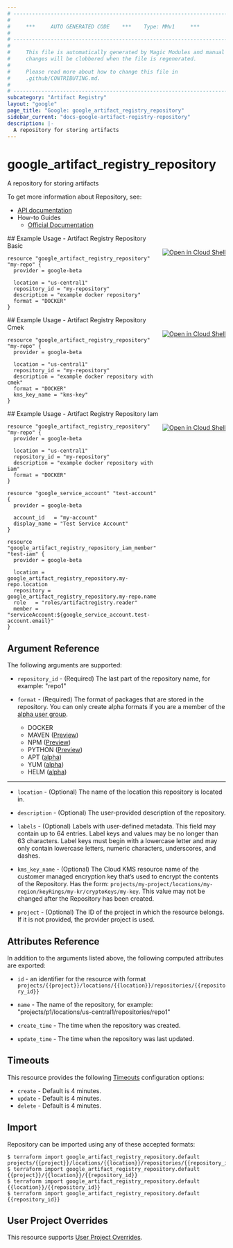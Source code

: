 ```yaml
---
# ----------------------------------------------------------------------------
#
#     ***     AUTO GENERATED CODE    ***    Type: MMv1     ***
#
# ----------------------------------------------------------------------------
#
#     This file is automatically generated by Magic Modules and manual
#     changes will be clobbered when the file is regenerated.
#
#     Please read more about how to change this file in
#     .github/CONTRIBUTING.md.
#
# ----------------------------------------------------------------------------
subcategory: "Artifact Registry"
layout: "google"
page_title: "Google: google_artifact_registry_repository"
sidebar_current: "docs-google-artifact-registry-repository"
description: |-
  A repository for storing artifacts
---
```


# google\_artifact\_registry\_repository

A repository for storing artifacts

To get more information about Repository, see:

* [API documentation](https://cloud.google.com/artifact-registry/docs/reference/rest/v1beta2/projects.locations.repositories)
* How-to Guides
    * [Official Documentation](https://cloud.google.com/artifact-registry/docs/overview)

<div class = "oics-button" style="float: right; margin: 0 0 -15px">
  <a href="https://console.cloud.google.com/cloudshell/open?cloudshell_git_repo=https%3A%2F%2Fgithub.com%2Fterraform-google-modules%2Fdocs-examples.git&cloudshell_working_dir=artifact_registry_repository_basic&cloudshell_image=gcr.io%2Fgraphite-cloud-shell-images%2Fterraform%3Alatest&open_in_editor=main.tf&cloudshell_print=.%2Fmotd&cloudshell_tutorial=.%2Ftutorial.md" target="_blank">
    <img alt="Open in Cloud Shell" src="//gstatic.com/cloudssh/images/open-btn.svg" style="max-height: 44px; margin: 32px auto; max-width: 100%;">
  </a>
</div>
## Example Usage - Artifact Registry Repository Basic


```hcl
resource "google_artifact_registry_repository" "my-repo" {
  provider = google-beta

  location = "us-central1"
  repository_id = "my-repository"
  description = "example docker repository"
  format = "DOCKER"
}
```
<div class = "oics-button" style="float: right; margin: 0 0 -15px">
  <a href="https://console.cloud.google.com/cloudshell/open?cloudshell_git_repo=https%3A%2F%2Fgithub.com%2Fterraform-google-modules%2Fdocs-examples.git&cloudshell_working_dir=artifact_registry_repository_cmek&cloudshell_image=gcr.io%2Fgraphite-cloud-shell-images%2Fterraform%3Alatest&open_in_editor=main.tf&cloudshell_print=.%2Fmotd&cloudshell_tutorial=.%2Ftutorial.md" target="_blank">
    <img alt="Open in Cloud Shell" src="//gstatic.com/cloudssh/images/open-btn.svg" style="max-height: 44px; margin: 32px auto; max-width: 100%;">
  </a>
</div>
## Example Usage - Artifact Registry Repository Cmek


```hcl
resource "google_artifact_registry_repository" "my-repo" {
  provider = google-beta

  location = "us-central1"
  repository_id = "my-repository"
  description = "example docker repository with cmek"
  format = "DOCKER"
  kms_key_name = "kms-key"
}
```
<div class = "oics-button" style="float: right; margin: 0 0 -15px">
  <a href="https://console.cloud.google.com/cloudshell/open?cloudshell_git_repo=https%3A%2F%2Fgithub.com%2Fterraform-google-modules%2Fdocs-examples.git&cloudshell_working_dir=artifact_registry_repository_iam&cloudshell_image=gcr.io%2Fgraphite-cloud-shell-images%2Fterraform%3Alatest&open_in_editor=main.tf&cloudshell_print=.%2Fmotd&cloudshell_tutorial=.%2Ftutorial.md" target="_blank">
    <img alt="Open in Cloud Shell" src="//gstatic.com/cloudssh/images/open-btn.svg" style="max-height: 44px; margin: 32px auto; max-width: 100%;">
  </a>
</div>
## Example Usage - Artifact Registry Repository Iam


```hcl
resource "google_artifact_registry_repository" "my-repo" {
  provider = google-beta

  location = "us-central1"
  repository_id = "my-repository"
  description = "example docker repository with iam"
  format = "DOCKER"
}

resource "google_service_account" "test-account" {
  provider = google-beta

  account_id   = "my-account"
  display_name = "Test Service Account"
}

resource "google_artifact_registry_repository_iam_member" "test-iam" {
  provider = google-beta

  location = google_artifact_registry_repository.my-repo.location
  repository = google_artifact_registry_repository.my-repo.name
  role   = "roles/artifactregistry.reader"
  member = "serviceAccount:${google_service_account.test-account.email}"
}
```

## Argument Reference

The following arguments are supported:


* `repository_id` -
  (Required)
  The last part of the repository name, for example:
  "repo1"

* `format` -
  (Required)
  The format of packages that are stored in the repository. You can only create
  alpha formats if you are a member of the [alpha user group](https://cloud.google.com/artifact-registry/docs/supported-formats#alpha-access).
  - DOCKER
  - MAVEN ([Preview](https://cloud.google.com/products#product-launch-stages))
  - NPM ([Preview](https://cloud.google.com/products#product-launch-stages))
  - PYTHON ([Preview](https://cloud.google.com/products#product-launch-stages))
  - APT ([alpha](https://cloud.google.com/products#product-launch-stages))
  - YUM ([alpha](https://cloud.google.com/products#product-launch-stages))
  - HELM ([alpha](https://cloud.google.com/products#product-launch-stages))


- - -


* `location` -
  (Optional)
  The name of the location this repository is located in.

* `description` -
  (Optional)
  The user-provided description of the repository.

* `labels` -
  (Optional)
  Labels with user-defined metadata.
  This field may contain up to 64 entries. Label keys and values may be no
  longer than 63 characters. Label keys must begin with a lowercase letter
  and may only contain lowercase letters, numeric characters, underscores,
  and dashes.

* `kms_key_name` -
  (Optional)
  The Cloud KMS resource name of the customer managed encryption key that’s
  used to encrypt the contents of the Repository. Has the form:
  `projects/my-project/locations/my-region/keyRings/my-kr/cryptoKeys/my-key`.
  This value may not be changed after the Repository has been created.

* `project` - (Optional) The ID of the project in which the resource belongs.
    If it is not provided, the provider project is used.


## Attributes Reference

In addition to the arguments listed above, the following computed attributes are exported:

* `id` - an identifier for the resource with format `projects/{{project}}/locations/{{location}}/repositories/{{repository_id}}`

* `name` -
  The name of the repository, for example:
  "projects/p1/locations/us-central1/repositories/repo1"

* `create_time` -
  The time when the repository was created.

* `update_time` -
  The time when the repository was last updated.


## Timeouts

This resource provides the following
[Timeouts](/docs/configuration/resources.html#timeouts) configuration options:

- `create` - Default is 4 minutes.
- `update` - Default is 4 minutes.
- `delete` - Default is 4 minutes.

## Import


Repository can be imported using any of these accepted formats:

```
$ terraform import google_artifact_registry_repository.default projects/{{project}}/locations/{{location}}/repositories/{{repository_id}}
$ terraform import google_artifact_registry_repository.default {{project}}/{{location}}/{{repository_id}}
$ terraform import google_artifact_registry_repository.default {{location}}/{{repository_id}}
$ terraform import google_artifact_registry_repository.default {{repository_id}}
```

## User Project Overrides

This resource supports [User Project Overrides](https://www.terraform.io/docs/providers/google/guides/provider_reference.html#user_project_override).
